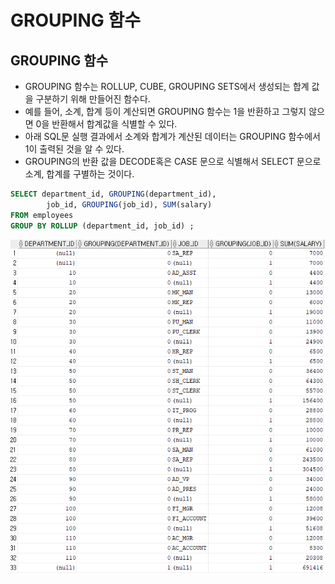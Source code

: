 # GROUPING 함수

## GROUPING 함수 

* GROUPING 함수는 ROLLUP, CUBE, GROUPING SETS에서 생성되는 합계 값을 구분하기 위해 만들어진 함수다. 
* 예를 들어, 소계, 합계 등이 계산되면 GROUPING 함수는 1을 반환하고 그렇지 않으면 0을 반환해서 합계값을 식별할 수 있다. 
* 아래 SQL문 실행 결과에서 소계와 합계가 계산된 데이터는 GROUPING 함수에서 1이 출력된 것을 알 수 있다. 
* GROUPING의 반환 값을 DECODE혹은 CASE 문으로 식별해서 SELECT 문으로 소계, 합계를 구별하는 것이다. 

```sql
SELECT department_id, GROUPING(department_id), 
        job_id, GROUPING(job_id), SUM(salary) 
FROM employees 
GROUP BY ROLLUP (department_id, job_id) ; 
```

![](.gitbook/assets/image%20%285%29.png)

